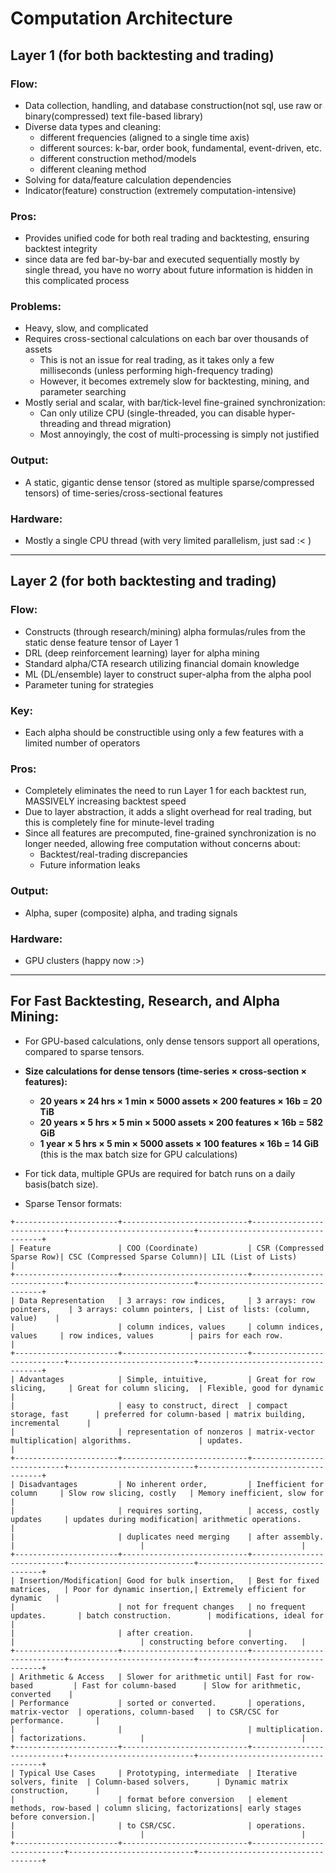 # Computation Architecture

## **Layer 1** (for both backtesting and trading)
### **Flow:**
- Data collection, handling, and database construction(not sql, use raw or binary(compressed) text file-based library)
- Diverse data types and cleaning:
  - different frequencies (aligned to a single time axis)
  - different sources: k-bar, order book, fundamental, event-driven, etc.
  - different construction method/models
  - different cleaning method
- Solving for data/feature calculation dependencies
- Indicator(feature) construction (extremely computation-intensive)

### **Pros:**
- Provides unified code for both real trading and backtesting, ensuring backtest integrity
- since data are fed bar-by-bar and executed sequentially mostly by single thread, 
  you have no worry about future information is hidden in this complicated process

### **Problems:**
- Heavy, slow, and complicated
- Requires cross-sectional calculations on each bar over thousands of assets
  - This is not an issue for real trading, as it takes only a few milliseconds (unless performing high-frequency trading)
  - However, it becomes extremely slow for backtesting, mining, and parameter searching
- Mostly serial and scalar, with bar/tick-level fine-grained synchronization:
  - Can only utilize CPU (single-threaded, you can disable hyper-threading and thread migration)
  - Most annoyingly, the cost of multi-processing is simply not justified

### **Output:**
- A static, gigantic dense tensor (stored as multiple sparse/compressed tensors) of time-series/cross-sectional features

### **Hardware:**
- Mostly a single CPU thread (with very limited parallelism, just sad :< )

---

## **Layer 2** (for both backtesting and trading)
### **Flow:**
- Constructs (through research/mining) alpha formulas/rules from the static dense feature tensor of Layer 1
- DRL (deep reinforcement learning) layer for alpha mining
- Standard alpha/CTA research utilizing financial domain knowledge
- ML (DL/ensemble) layer to construct super-alpha from the alpha pool
- Parameter tuning for strategies

### **Key:**
- Each alpha should be constructible using only a few features with a limited number of operators

### **Pros:**
- Completely eliminates the need to run Layer 1 for each backtest run, MASSIVELY increasing backtest speed
- Due to layer abstraction, it adds a slight overhead for real trading, but this is completely fine for minute-level trading
- Since all features are precomputed, fine-grained synchronization is no longer needed, allowing free computation without concerns about:
  - Backtest/real-trading discrepancies
  - Future information leaks

### **Output:**
- Alpha, super (composite) alpha, and trading signals

### **Hardware:**
- GPU clusters (happy now :>)

---

## **For Fast Backtesting, Research, and Alpha Mining:**
- For GPU-based calculations, only dense tensors support all operations, compared to sparse tensors.
- **Size calculations for dense tensors (time-series × cross-section × features):**
  - **20 years × 24 hrs × 1 min × 5000 assets × 200 features × 16b = 20 TiB**
  - **20 years × 5 hrs × 5 min × 5000 assets × 200 features × 16b = 582 GiB**
  - **1 year × 5 hrs × 5 min × 5000 assets × 100 features × 16b = 14 GiB** (this is the max batch size for GPU calculations)
- For tick data, multiple GPUs are required for batch runs on a daily basis(batch size).


- Sparse Tensor formats:
```
+-----------------------+----------------------------+----------------------------+----------------------------+-----------------------------------+
| Feature               | COO (Coordinate)           | CSR (Compressed Sparse Row)| CSC (Compressed Sparse Column)| LIL (List of Lists)            |
+-----------------------+----------------------------+----------------------------+----------------------------+-----------------------------------+
| Data Representation   | 3 arrays: row indices,     | 3 arrays: row pointers,    | 3 arrays: column pointers, | List of lists: (column, value)    |
|                       | column indices, values     | column indices, values     | row indices, values        | pairs for each row.               |
+-----------------------+----------------------------+----------------------------+----------------------------+-----------------------------------+
| Advantages            | Simple, intuitive,         | Great for row slicing,     | Great for column slicing,  | Flexible, good for dynamic        |
|                       | easy to construct, direct  | compact storage, fast      | preferred for column-based | matrix building, incremental      |
|                       | representation of nonzeros | matrix-vector multiplication| algorithms.               | updates.                          |
+-----------------------+----------------------------+----------------------------+----------------------------+-----------------------------------+
| Disadvantages         | No inherent order,         | Inefficient for column     | Slow row slicing, costly   | Memory inefficient, slow for      |
|                       | requires sorting,          | access, costly updates     | updates during modification| arithmetic operations.            |
|                       | duplicates need merging    | after assembly.            |                            |                                   |
+-----------------------+----------------------------+----------------------------+----------------------------+-----------------------------------+
| Insertion/Modification| Good for bulk insertion,   | Best for fixed matrices,   | Poor for dynamic insertion,| Extremely efficient for dynamic   |
|                       | not for frequent changes   | no frequent updates.       | batch construction.        | modifications, ideal for          |
|                       | after creation.            |                            |                            | constructing before converting.   |
+-----------------------+----------------------------+----------------------------+----------------------------+-----------------------------------+
| Arithmetic & Access   | Slower for arithmetic until| Fast for row-based         | Fast for column-based      | Slow for arithmetic, converted    |
| Performance           | sorted or converted.       | operations, matrix-vector  | operations, column-based   | to CSR/CSC for performance.       |
|                       |                            | multiplication.            | factorizations.            |                                   |
+-----------------------+----------------------------+----------------------------+----------------------------+-----------------------------------+
| Typical Use Cases     | Prototyping, intermediate  | Iterative solvers, finite  | Column-based solvers,      | Dynamic matrix construction,      |
|                       | format before conversion   | element methods, row-based | column slicing, factorizations| early stages before conversion.|
|                       | to CSR/CSC.                | operations.                |                            |                                   |
+-----------------------+----------------------------+----------------------------+----------------------------+-----------------------------------+
```